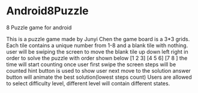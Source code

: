 # Android8Puzzle

8 Puzzle game for android 

This is a puzzle game made by Junyi Chen
the game board is a 3*3 grids. Each tile contains a unique number from 1-8 and a blank tile with nothing.
user will be swiping the screen to move the blank tile up down left right in order to solve the puzzle with order shown below
					[1 2 3]
					[4 5 6]
					[7 8  ]
the time will start counting once user first swipe the screen
steps will be counted
hint button is used to show user next move to the solution
answer button will animate the best solution(lowest steps count)
Users are allowed to select difficulty level, different level will contain different states.

